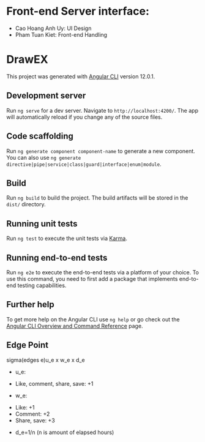 # Front-end Server interface:

- Cao Hoang Anh Uy: UI Design
- Pham Tuan Kiet: Front-end Handling

# DrawEX

This project was generated with [Angular CLI](https://github.com/angular/angular-cli) version 12.0.1.

## Development server

Run `ng serve` for a dev server. Navigate to `http://localhost:4200/`. The app will automatically reload if you change any of the source files.

## Code scaffolding

Run `ng generate component component-name` to generate a new component. You can also use `ng generate directive|pipe|service|class|guard|interface|enum|module`.

## Build

Run `ng build` to build the project. The build artifacts will be stored in the `dist/` directory.

## Running unit tests

Run `ng test` to execute the unit tests via [Karma](https://karma-runner.github.io).

## Running end-to-end tests

Run `ng e2e` to execute the end-to-end tests via a platform of your choice. To use this command, you need to first add a package that implements end-to-end testing capabilities.

## Further help

To get more help on the Angular CLI use `ng help` or go check out the [Angular CLI Overview and Command Reference](https://angular.io/cli) page.

## Edge Point

sigma(edges e)u_e x w_e x d_e 
- u_e: 
+ Like, comment, share, save: +1
- w_e:
+ Like: +1
+ Comment: +2
+ Share, save: +3
- d_e=1/n  (n is amount of elapsed hours)

